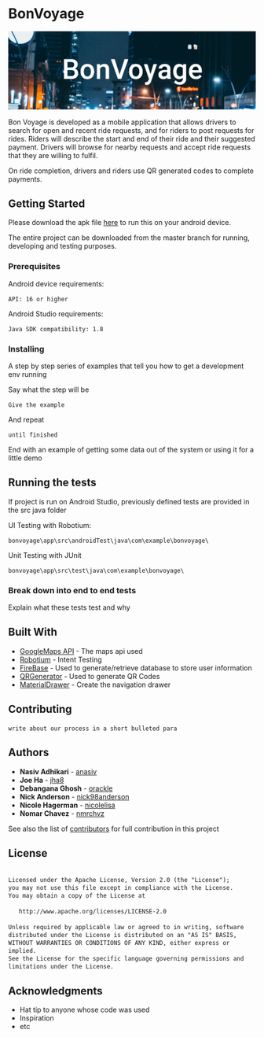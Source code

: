 # BonVoyage
![](https://raw.githubusercontent.com/CMPUT301W20T15/bonvoyage/master/doc/UI_Mockups_Images/BonVoyage_Banner.PNG)

Bon Voyage is developed as a mobile application that allows drivers to search for open and recent ride requests, and for riders to post requests for rides. Riders will describe the start and end of their ride and their suggested payment. Drivers will browse for nearby requests and accept ride requests that they are willing to fulfil.

On ride completion, drivers and riders use QR generated codes to complete payments.



## Getting Started

Please download the apk file <a href="">here</a> to run this on your android device.

The entire project can be downloaded from the master branch for running, developing and testing purposes. 

### Prerequisites

Android device requirements:

```
API: 16 or higher
```

Android Studio requirements:

```
Java SDK compatibility: 1.8
```

### Installing

A step by step series of examples that tell you how to get a development env running

Say what the step will be

```
Give the example
```

And repeat

```
until finished
```

End with an example of getting some data out of the system or using it for a little demo

## Running the tests

If project is run on Android Studio, previously defined tests are provided in the src java folder

UI Testing with Robotium:

```
bonvoyage\app\src\androidTest\java\com\example\bonvoyage\
```

Unit Testing with JUnit
```
bonvoyage\app\src\test\java\com\example\bonvoyage\
```

### Break down into end to end tests

Explain what these tests test and why


## Built With

* [GoogleMaps API](https://developers.google.com/maps/documentation) - The maps api used
* [Robotium](https://github.com/RobotiumTech/robotium) - Intent Testing
* [FireBase](https://firebase.google.com/) - Used to generate/retrieve database to store user information
* [QRGenerator](https://github.com/androidmads/QRGenerator) - Used to generate QR Codes
* [MaterialDrawer](https://github.com/mikepenz/MaterialDrawer/tree/v6.1.2) - Create the navigation drawer 

## Contributing

```
write about our process in a short bulleted para
```

## Authors
* **Nasiv Adhikari**  - [anasiv](https://github.com/anasiv)
* **Joe Ha**           - [jha8](https://github.com/jha8)
* **Debangana Ghosh**  - [orackle](https://github.com/orackle)
* **Nick Anderson**    - [nick98anderson](https://github.com/nick98anderson)
* **Nicole Hagerman**  - [nicolelisa](https://github.com/nicolelisa)
* **Nomar Chavez**     - [nmrchvz](https://github.com/nmrchvz)

See also the list of [contributors](https://github.com/your/project/contributors) for full contribution in this project

## License
```Copyright 2018 

Licensed under the Apache License, Version 2.0 (the "License");
you may not use this file except in compliance with the License.
You may obtain a copy of the License at

   http://www.apache.org/licenses/LICENSE-2.0

Unless required by applicable law or agreed to in writing, software
distributed under the License is distributed on an "AS IS" BASIS,
WITHOUT WARRANTIES OR CONDITIONS OF ANY KIND, either express or implied.
See the License for the specific language governing permissions and
limitations under the License.
```
## Acknowledgments

* Hat tip to anyone whose code was used
* Inspiration
* etc


